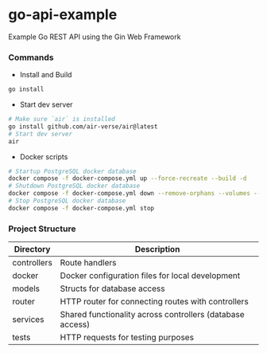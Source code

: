# go-api-example

Example Go REST API using the Gin Web Framework

### Commands

- Install and Build

```bash
go install
```

- Start dev server

```bash
# Make sure `air` is installed
go install github.com/air-verse/air@latest
# Start dev server
air
```

- Docker scripts

```bash
# Startup PostgreSQL docker database
docker compose -f docker-compose.yml up --force-recreate --build -d
# Shutdown PostgreSQL docker database
docker compose -f docker-compose.yml down --remove-orphans --volumes --rmi all
# Stop PostgreSQL docker database
docker compose -f docker-compose.yml stop
```

### Project Structure

| Directory   | Description                                               |
| ----------- | --------------------------------------------------------- |
| controllers | Route handlers                                            |
| docker      | Docker configuration files for local development          |
| models      | Structs for database access                               |
| router      | HTTP router for connecting routes with controllers        |
| services    | Shared functionality across controllers (database access) |
| tests       | HTTP requests for testing purposes                        |
